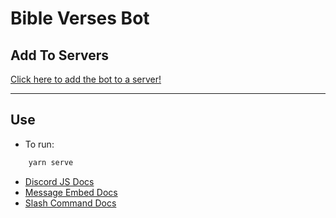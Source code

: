 # Bible Verses Bot

## Add To Servers
[Click here to add the bot to a server!](https://discord.com/oauth2/authorize?client_id=932020112733642814&scope=bot%20applications.commands&permissions=8)

---
## Use
- To run:
```bash
	yarn serve
```
- [Discord JS Docs](https://discord.js.org/#/)
- [Message Embed Docs](https://discordjs.guide/popular-topics/embeds.html#embed-preview)
- [Slash Command Docs](https://discordjs.guide/interactions/replying-to-slash-commands.html#command-options)

